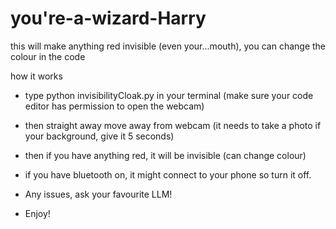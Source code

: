 # you're-a-wizard-Harry

this will make anything red invisible (even your...mouth), you can change the colour in the code

how it works

- type python invisibilityCloak.py in your terminal (make sure your code editor has permission to open the webcam)
- then straight away move away from webcam (it needs to take a photo if your background, give it 5 seconds)
- then if you have anything red, it will be invisible (can change colour)
- if you have bluetooth on, it might connect to your phone so turn it off.
- Any issues, ask your favourite LLM!

- Enjoy!
